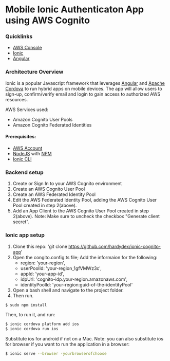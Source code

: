 # Mobile Ionic Authenticaton App using AWS Cognito

### Quicklinks
  - [AWS Console](https://aws.amazon.com/cognito/?nc2=h_l3_ms)
  - [Ionic](http://ionicframework.com/)
  - [Angular](https://angular.io)

### Architecture Overview

Ionic is a popular Javascript framework that leverages [Angular](https://angular.io/) and [Apache Cordova](https://cordova.apache.org/) to run hybrid apps on mobile devices. The app will allow users to sign-up, confirm/verify email and login to gain access to authorized AWS resources.

AWS Services used:
* Amazon Cognito User Pools
* Amazon Cognito Federated Identities

#### Prerequisites:

* [AWS Account](https://aws.amazon.com/mobile/details/)
* [NodeJS](https://nodejs.org/en/download/) with [NPM](https://docs.npmjs.com/getting-started/installing-node)
* [Ionic CLI](https://ionicframework.com/docs/cli/)

### Backend setup

1. Create or Sign In to your AWS Cognito environment
2. Create an AWS Cognito User Pool
3. Create an AWS Federated Identity Pool
4. Edit the AWS Federated Identity Pool, adding the AWS Cognito User Pool created in step 2(above).
5. Add an App Client to the AWS Cognito User Pool created in step 2(above). Note: Make sure to uncheck the checkbox "Generate client     secret".

### Ionic app setup
1. Clone this repo: 'git clone https://github.com/hardydex/ionic-cognito-app'
2. Open the congito.config.ts file; Add the informaion for the following:
   * region: 'your-region',
   * userPoolId: 'your-region_1gfVMWz3c',
   * appId: 'your-app-id',
   * idpUrl: 'cognito-idp.your-region.amazonaws.com',
   * identityPoolId: 'your-region:guid-of-the-identityPool'
3. Open a bash shell and navigate to the project folder.
4. Then run.
```bash
$ sudo npm install
```
Then, to run it, and run:

```bash
$ ionic cordova platform add ios
$ ionic cordova run ios
```

Substitute ios for android if not on a Mac. Note: you can also substitute ios for browser if you want to run the application in a browser:
```bash
$ ionic serve --browser -yourbrowserofchoose
```

